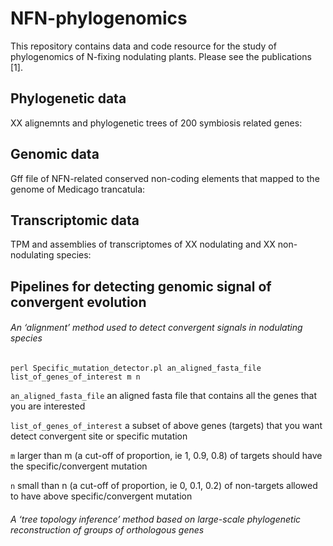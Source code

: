 # NFN-phylogenomics

This repository contains data and code resource for the study of phylogenomics of N-fixing nodulating plants.
Please see the publications [1]. 

## Phylogenetic data

XX alignemnts and phylogenetic trees of 200 symbiosis related genes:

## Genomic data

Gff file of NFN-related conserved non-coding elements that mapped to the genome of Medicago trancatula:

## Transcriptomic data

TPM and assemblies of transcriptomes of XX nodulating and XX non-nodulating species:

## Pipelines for detecting genomic signal of convergent evolution

###### An ‘alignment’ method used to detect convergent signals in nodulating species

```
perl Specific_mutation_detector.pl an_aligned_fasta_file list_of_genes_of_interest m n
```
`an_aligned_fasta_file` an aligned fasta file that contains all the genes that you are interested

`list_of_genes_of_interest` a subset of above genes (targets) that you want detect convergent site or specific mutation

`m` larger than  m (a cut-off of proportion, ie 1, 0.9, 0.8) of targets should have the specific/convergent mutation

`n` small than n (a cut-off of proportion, ie 0, 0.1, 0.2) of non-targets allowed to have above specific/convergent mutation


###### A ‘tree topology inference’ method based on large-scale phylogenetic reconstruction of groups of orthologous genes
